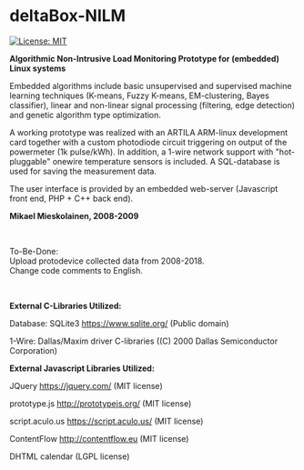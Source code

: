 # deltaBox-NILM
[![License: MIT](https://img.shields.io/badge/License-MIT-yellow.svg)](https://opensource.org/licenses/MIT)

<b>Algorithmic Non-Intrusive Load Monitoring Prototype for (embedded) Linux systems</b>
<br/>

Embedded algorithms include basic unsupervised and supervised machine learning techniques (K-means, Fuzzy K-means, EM-clustering, Bayes classifier), linear and non-linear signal processing (filtering, edge detection) and genetic algorithm type optimization.

A working prototype was realized with an ARTILA ARM-linux development card together with a custom photodiode circuit triggering on output of the powermeter (1k pulse/kWh). In addition, a 1-wire network support with "hot-pluggable" onewire temperature sensors is included. A SQL-database is used for saving the measurement data.

The user interface is provided by an embedded web-server (Javascript front end, PHP + C++ back end).
<br/>

<b>Mikael Mieskolainen, 2008-2009</b>

<br/>

To-Be-Done:
<br/>
Upload protodevice collected data from 2008-2018.
<br/>
Change code comments to English.

<br/>

<b>External C-Libraries Utilized:</b>

Database: SQLite3 https://www.sqlite.org/ (Public domain)

1-Wire: Dallas/Maxim  driver C-libraries ((C) 2000 Dallas Semiconductor Corporation)

<b>External Javascript Libraries Utilized:</b>

JQuery https://jquery.com/ (MIT license)

prototype.js http://prototypejs.org/ (MIT license)

script.aculo.us https://script.aculo.us/ (MIT license)

ContentFlow http://contentflow.eu (MIT license)

DHTML calendar (LGPL license)
